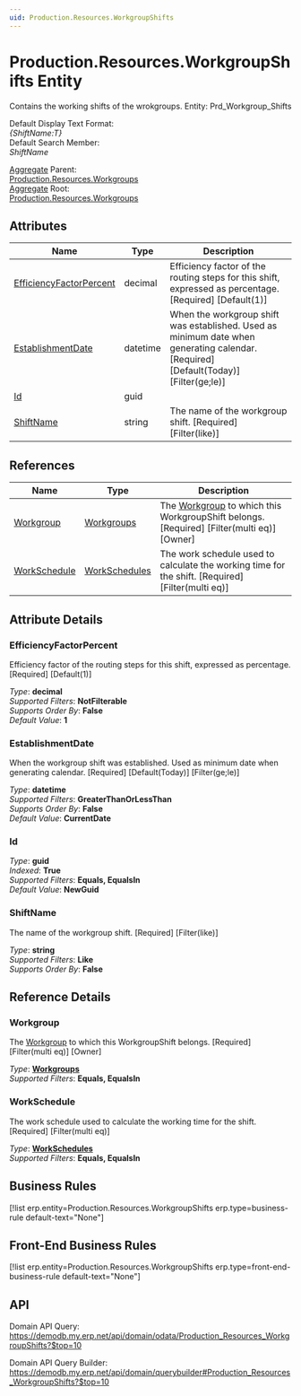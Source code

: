 ```yaml
---
uid: Production.Resources.WorkgroupShifts
---
```

# Production.Resources.WorkgroupShifts Entity

Contains the working shifts of the wrokgroups. Entity: Prd_Workgroup_Shifts

Default Display Text Format:  
_{ShiftName:T}_  
Default Search Member:  
_ShiftName_  

[Aggregate](xref:aggregates) Parent:  
[Production.Resources.Workgroups](Production.Resources.Workgroups.md)  
[Aggregate](xref:aggregates) Root:  
[Production.Resources.Workgroups](Production.Resources.Workgroups.md)  

## Attributes

| Name | Type | Description |
| ---- | ---- | --- |
| [EfficiencyFactorPercent](Production.Resources.WorkgroupShifts.md#efficiencyfactorpercent) | decimal | Efficiency factor of the routing steps for this shift, expressed as percentage. [Required] [Default(1)] 
| [EstablishmentDate](Production.Resources.WorkgroupShifts.md#establishmentdate) | datetime | When the workgroup shift was established. Used as minimum date when generating calendar. [Required] [Default(Today)] [Filter(ge;le)] 
| [Id](Production.Resources.WorkgroupShifts.md#id) | guid |  
| [ShiftName](Production.Resources.WorkgroupShifts.md#shiftname) | string | The name of the workgroup shift. [Required] [Filter(like)] 

## References

| Name | Type | Description |
| ---- | ---- | --- |
| [Workgroup](Production.Resources.WorkgroupShifts.md#workgroup) | [Workgroups](Production.Resources.Workgroups.md) | The [Workgroup](Production.Resources.WorkgroupShifts.md#workgroup) to which this WorkgroupShift belongs. [Required] [Filter(multi eq)] [Owner] |
| [WorkSchedule](Production.Resources.WorkgroupShifts.md#workschedule) | [WorkSchedules](General.Resources.WorkSchedules.md) | The work schedule used to calculate the working time for the shift. [Required] [Filter(multi eq)] |


## Attribute Details

### EfficiencyFactorPercent

Efficiency factor of the routing steps for this shift, expressed as percentage. [Required] [Default(1)]

_Type_: **decimal**  
_Supported Filters_: **NotFilterable**  
_Supports Order By_: **False**  
_Default Value_: **1**  

### EstablishmentDate

When the workgroup shift was established. Used as minimum date when generating calendar. [Required] [Default(Today)] [Filter(ge;le)]

_Type_: **datetime**  
_Supported Filters_: **GreaterThanOrLessThan**  
_Supports Order By_: **False**  
_Default Value_: **CurrentDate**  

### Id

_Type_: **guid**  
_Indexed_: **True**  
_Supported Filters_: **Equals, EqualsIn**  
_Default Value_: **NewGuid**  

### ShiftName

The name of the workgroup shift. [Required] [Filter(like)]

_Type_: **string**  
_Supported Filters_: **Like**  
_Supports Order By_: **False**  


## Reference Details

### Workgroup

The [Workgroup](Production.Resources.WorkgroupShifts.md#workgroup) to which this WorkgroupShift belongs. [Required] [Filter(multi eq)] [Owner]

_Type_: **[Workgroups](Production.Resources.Workgroups.md)**  
_Supported Filters_: **Equals, EqualsIn**  

### WorkSchedule

The work schedule used to calculate the working time for the shift. [Required] [Filter(multi eq)]

_Type_: **[WorkSchedules](General.Resources.WorkSchedules.md)**  
_Supported Filters_: **Equals, EqualsIn**  



## Business Rules

[!list erp.entity=Production.Resources.WorkgroupShifts erp.type=business-rule default-text="None"]

## Front-End Business Rules

[!list erp.entity=Production.Resources.WorkgroupShifts erp.type=front-end-business-rule default-text="None"]

## API

Domain API Query:
<https://demodb.my.erp.net/api/domain/odata/Production_Resources_WorkgroupShifts?$top=10>

Domain API Query Builder:
<https://demodb.my.erp.net/api/domain/querybuilder#Production_Resources_WorkgroupShifts?$top=10>

